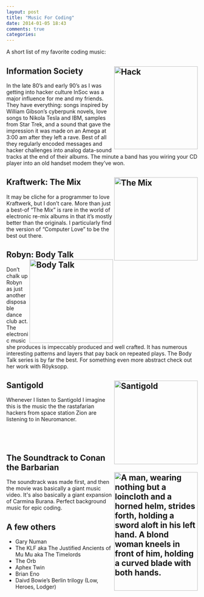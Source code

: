 ```yaml
---
layout: post
title: "Music For Coding"
date: 2014-01-05 18:43
comments: true
categories: 
---
```

A short list of my favorite coding music:

## Information Society <img alt="Hack" align="right" src="http://upload.wikimedia.org/wikipedia/en/thumb/2/2d/Hack_InSoc_cover.jpg/220px-Hack_InSoc_cover.jpg" width="220" height="218" />
In the late 80’s and early 90’s as I was getting into hacker culture InSoc was a major influence for me and my friends. They have everything: songs inspired by William Gibson’s cyberpunk novels, love songs to Nikola Tesla and IBM, samples from Star Trek, and a sound that gave the impression it was made on an Amega at 3:00 am after they left a rave. Best of all they regularly encoded messages and hacker challenges into analog data-sound tracks at the end of their albums. The minute a band has you wiring your CD player into an old handset modem they’ve won.

## Kraftwerk: The Mix <img alt="The Mix" align="right" src="http://upload.wikimedia.org/wikipedia/en/thumb/0/00/The_Mix.jpg/220px-The_Mix.jpg" width="220" height="219" />
It may be cliche for a programmer to love Kraftwerk, but I don’t care. More than just a best-of “The Mix” is rare in the world of electronic re-mix albums in that it’s mostly better than the originals. I particularly find the version of “Computer Love” to be the best out there.

## Robyn: Body Talk <img alt="Body Talk"  align="right" src="http://upload.wikimedia.org/wikipedia/en/thumb/7/70/Body_Talk.jpg/220px-Body_Talk.jpg" width="220" height="220" class="thumbborder" />
Don’t chalk up Robyn as just another disposable  dance club act. The electronic music she produces is impeccably produced and well crafted. It has numerous interesting patterns and layers that pay back on repeated plays. The Body Talk series is by far the best. For something even more abstract check out her work with Röyksopp.

## Santigold <img alt="Santigold" align="right" src="//upload.wikimedia.org/wikipedia/en/thumb/d/db/Santogoldalbum.jpg/220px-Santogoldalbum.jpg" width="220" height="220" />
Whenever I listen to Santigold I imagine this is the music the the rastafarian hackers from space station Zion are listening to in Neuromancer.
<br /><br /><br /><br />
## The Soundtrack to Conan the Barbarian <img align="right" alt="A man, wearing nothing but a loincloth and a horned helm, strides forth, holding a sword aloft in his left hand. A blond woman kneels in front of him, holding a curved blade with both hands." src="http:////upload.wikimedia.org/wikipedia/en/thumb/8/81/Conan_the_Barbarian_by_Renato_Casaro.jpg/220px-Conan_the_Barbarian_by_Renato_Casaro.jpg" width="220" height="312" />
The soundtrack was made first, and then the movie was basically a giant music video. It's also basically a giant expansion of Carmina Burana. Perfect background music for epic coding.

## A few others
<p>
<ul>
<li>Gary Numan</li>
<li>The KLF aka The Justified Ancients of Mu Mu aka The Timelords</li>
<li>The Orb</li>
<li>Aphex Twin </li>
<li>Brian Eno</li>
<li>Daivd Bowie’s Berlin trilogy (Low, Heroes, Lodger)</li>
</ul>
</p>

